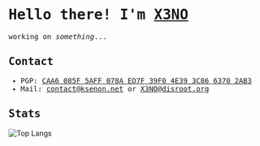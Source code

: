 <samp>

# Hello there! I'm <a href="https://ksenon.net/">X3NO</a>
working on *something*...

## Contact
- PGP: <a href="https://raw.githubusercontent.com/X3NOOO/X3NOOO/main/public.asc">CAA6 085F 5AFF 078A ED7F 39F0 4E39 3C86 6370 2AB3</a>
- Mail: <a href="mailto:contact@ksenon.net">contact@ksenon.net</a> or <a href="mailto:X3NO@disroot.org">X3NO@disroot.org</a>

## Stats
</samp>

<!--![X3NO's github stats](https://github-readme-stats.vercel.app/api?username=X3NOOO&show_icons=true&theme=github_dark&count_private=true)-->
![Top Langs](https://github-readme-stats.vercel.app/api/top-langs/?username=X3NOOO&layout=compact&theme=github_dark&count_private=true)
